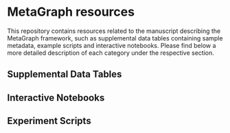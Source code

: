 # MetaGraph resources
This repository contains resources related to the manuscript describing the MetaGraph framework, such as supplemental data tables containing sample metadata, example scripts and interactive notebooks. Please find below a more detailed description of each category under the respective section.

## Supplemental Data Tables

## Interactive Notebooks

## Experiment Scripts
